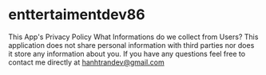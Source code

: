 # enttertaimentdev86
This App's Privacy Policy What Informations do we collect from Users? This application does not share personal information with third parties nor does it store any information about you. If you have any questions feel free to contact me directly at hanhtrandev@gmail.com

